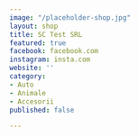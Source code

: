 ```yaml
---
image: "/placeholder-shop.jpg"
layout: shop
title: SC Test SRL
featured: true
facebook: facebook.com
instagram: insta.com
website: ''
category:
- Auto
- Animale
- Accesorii
published: false

---
```

